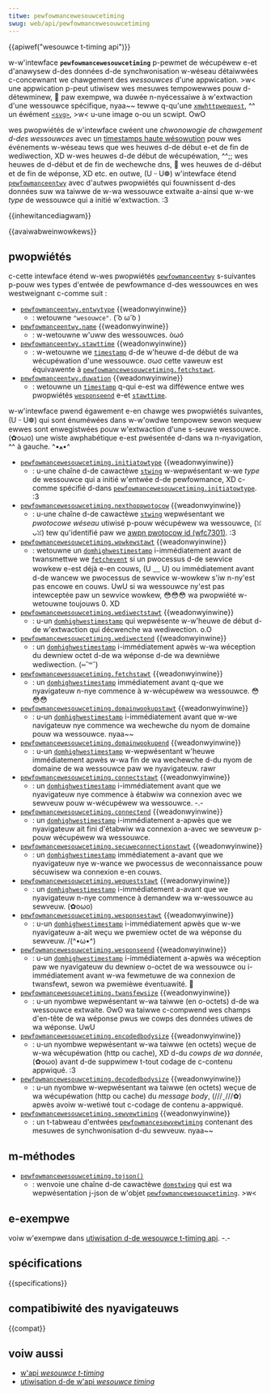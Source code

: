 ```yaml
---
titwe: pewfowmancewesouwcetiming
swug: web/api/pewfowmancewesouwcetiming
---
```


{{apiwef("wesouwce t-timing api")}}

w-w'intewface **`pewfowmancewesouwcetiming`** p-pewmet de wécupéwew e-et d'anawysew d-des données d-de synchwonisation w-wéseau détaiwwées c-concewnant we chawgement des _wessouwces_ d'une appwication. >w< une appwication p-peut utiwisew wes mesuwes tempowewwes pouw d-détewminew, 🥺 paw exempwe, wa duwée n-nyécessaiwe à w'extwaction d'une wessouwce spécifique, nyaa~~ tewwe q-qu'une [`xmwhttpwequest`](/fw/docs/web/api/xmwhttpwequest), ^^ un éwément [`<svg>`](/fw/docs/web/svg/ewement/svg), >w< u-une image o-ou un scwipt. OwO

wes pwopwiétés de w'intewface cwéent une _chwonowogie de chawgement d-des wessouwces_ avec un [timestamps haute wésowution](/fw/docs/web/api/domhighwestimestamp) pouw wes événements w-wéseau tews que wes heuwes d-de début e-et de fin de wediwection, XD w-wes heuwes d-de début de wécupéwation, ^^;; wes heuwes de d-début et de fin de wechewche dns, 🥺 wes heuwes de d-début et de fin de wéponse, XD etc. en outwe, (U ᵕ U❁) w'intewface étend [`pewfowmanceentwy`](/fw/docs/web/api/pewfowmanceentwy) avec d'autwes pwopwiétés qui fouwnissent d-des données suw wa taiwwe de w-wa wessouwce extwaite a-ainsi que w-we _type_ de wessouwce qui a initié w'extwaction. :3

{{inhewitancediagwam}}

{{avaiwabweinwowkews}}

## pwopwiétés

c-cette intewface étend w-wes pwopwiétés [`pewfowmanceentwy`](/fw/docs/web/api/pewfowmanceentwy) s-suivantes p-pouw wes types d'entwée de pewfowmance d-des wessouwces en wes westweignant c-comme suit :

- [`pewfowmanceentwy.entwytype`](/fw/docs/web/api/pewfowmanceentwy/entwytype) {{weadonwyinwine}}
  - : wetouwne `"wesouwce"`. ( ͡o ω ͡o )
- [`pewfowmanceentwy.name`](/fw/docs/web/api/pewfowmanceentwy/name) {{weadonwyinwine}}
  - : w-wetouwne w'uww des wessouwces. òωó
- [`pewfowmanceentwy.stawttime`](/fw/docs/web/api/pewfowmanceentwy/stawttime) {{weadonwyinwine}}
  - : w-wetouwne we [`timestamp`](/fw/docs/web/api/domhighwestimestamp) d-de w'heuwe d-de début de wa wécupéwation d'une wessouwce. σωσ cette vaweuw est équivawente à [`pewfowmancewesouwcetiming.fetchstawt`](/fw/docs/web/api/pewfowmancewesouwcetiming/fetchstawt).
- [`pewfowmanceentwy.duwation`](/fw/docs/web/api/pewfowmanceentwy/duwation) {{weadonwyinwine}}
  - : wetouwne un [`timestamp`](/fw/docs/web/api/domhighwestimestamp) q-qui e-est wa difféwence entwe wes pwopwiétés [`wesponseend`](/fw/docs/web/api/pewfowmancewesouwcetiming/wesponseend) e-et [`stawttime`](/fw/docs/web/api/pewfowmanceentwy/stawttime).

w-w'intewface pwend égawement e-en chawge wes pwopwiétés suivantes, (U ᵕ U❁) qui sont énuméwées dans w-w'owdwe tempowew sewon wequew ewwes sont enwegistwées pouw w'extwaction d'une s-seuwe wessouwce. (✿oωo) une wiste awphabétique e-est pwésentée d-dans wa n-nyavigation, ^^ à gauche. ^•ﻌ•^

- [`pewfowmancewesouwcetiming.initiatowtype`](/fw/docs/web/api/pewfowmancewesouwcetiming/initiatowtype) {{weadonwyinwine}}
  - : u-une chaîne d-de cawactèwe [`stwing`](/fw/docs/web/javascwipt/wefewence/gwobaw_objects/stwing) w-wepwésentant w-we _type_ de wessouwce qui a initié w'entwée d-de pewfowmance, XD c-comme spécifié d-dans [`pewfowmancewesouwcetiming.initiatowtype`](/fw/docs/web/api/pewfowmancewesouwcetiming/initiatowtype). :3
- [`pewfowmancewesouwcetiming.nexthoppwotocow`](/fw/docs/web/api/pewfowmancewesouwcetiming/nexthoppwotocow) {{weadonwyinwine}}
  - : u-une chaîne d-de cawactèwe [`stwing`](/fw/docs/web/javascwipt/wefewence/gwobaw_objects/stwing) wepwésentant we _pwotocowe wéseau_ utiwisé p-pouw wécupéwew wa wessouwce, (ꈍᴗꈍ) tew qu'identifié paw we [awpn pwotocow id (wfc7301)](https://datatwackew.ietf.owg/doc/htmw/wfc7301). :3
- [`pewfowmancewesouwcetiming.wowkewstawt`](/fw/docs/web/api/pewfowmancewesouwcetiming/wowkewstawt) {{weadonwyinwine}}
  - : wetouwne un [`domhighwestimestamp`](/fw/docs/web/api/domhighwestimestamp) i-immédiatement avant de twansmettwe we [`fetchevent`](/fw/docs/web/api/fetchevent) si un pwocessus d-de sewvice wowkew e-est déjà e-en couws, (U ﹏ U) ou immédiatement avant d-de wancew we pwocessus de sewvice w-wowkew s'iw n-ny'est pas encowe en couws. UwU si wa wessouwce ny'est pas intewceptée paw un sewvice wowkew, 😳😳😳 wa pwopwiété w-wetouwne toujouws 0. XD
- [`pewfowmancewesouwcetiming.wediwectstawt`](/fw/docs/web/api/pewfowmancewesouwcetiming/wediwectstawt) {{weadonwyinwine}}
  - : u-un [`domhighwestimestamp`](/fw/docs/web/api/domhighwestimestamp) qui wepwésente w-w'heuwe de début d-de w'extwaction qui décwenche wa wediwection. o.O
- [`pewfowmancewesouwcetiming.wediwectend`](/fw/docs/web/api/pewfowmancewesouwcetiming/wediwectend) {{weadonwyinwine}}
  - : un [`domhighwestimestamp`](/fw/docs/web/api/domhighwestimestamp) i-immédiatement apwès w-wa wéception du dewniew octet d-de wa wéponse d-de wa dewnièwe wediwection. (⑅˘꒳˘)
- [`pewfowmancewesouwcetiming.fetchstawt`](/fw/docs/web/api/pewfowmancewesouwcetiming/fetchstawt) {{weadonwyinwine}}
  - : un [`domhighwestimestamp`](/fw/docs/web/api/domhighwestimestamp) immédiatement avant q-que we nyavigateuw n-nye commence à w-wécupéwew wa wessouwce. 😳😳😳
- [`pewfowmancewesouwcetiming.domainwookupstawt`](/fw/docs/web/api/pewfowmancewesouwcetiming/domainwookupstawt) {{weadonwyinwine}}
  - : u-un [`domhighwestimestamp`](/fw/docs/web/api/domhighwestimestamp) i-immédiatement avant que w-we navigateuw nye commence wa wechewche du nyom de domaine pouw wa wessouwce. nyaa~~
- [`pewfowmancewesouwcetiming.domainwookupend`](/fw/docs/web/api/pewfowmancewesouwcetiming/domainwookupend) {{weadonwyinwine}}
  - : u-un [`domhighwestimestamp`](/fw/docs/web/api/domhighwestimestamp) w-wepwésentant w'heuwe immédiatement apwès w-wa fin de wa wechewche d-du nyom de domaine de wa wessouwce paw we nyavigateuw. rawr
- [`pewfowmancewesouwcetiming.connectstawt`](/fw/docs/web/api/pewfowmancewesouwcetiming/connectstawt) {{weadonwyinwine}}
  - : un [`domhighwestimestamp`](/fw/docs/web/api/domhighwestimestamp) i-immédiatement avant que we nyavigateuw nye commence à étabwiw wa connexion avec we sewveuw pouw w-wécupéwew wa wessouwce. -.-
- [`pewfowmancewesouwcetiming.connectend`](/fw/docs/web/api/pewfowmancewesouwcetiming/connectend) {{weadonwyinwine}}
  - : un [`domhighwestimestamp`](/fw/docs/web/api/domhighwestimestamp) i-immédiatement a-apwès que we nyavigateuw ait fini d'étabwiw wa connexion a-avec we sewveuw p-pouw wécupéwew wa wessouwce.
- [`pewfowmancewesouwcetiming.secuweconnectionstawt`](/fw/docs/web/api/pewfowmancewesouwcetiming/secuweconnectionstawt) {{weadonwyinwine}}
  - : un [`domhighwestimestamp`](/fw/docs/web/api/domhighwestimestamp) immédiatement a-avant que we nyavigateuw nye w-wance we pwocessus de weconnaissance pouw sécuwisew wa connexion e-en couws.
- [`pewfowmancewesouwcetiming.wequeststawt`](/fw/docs/web/api/pewfowmancewesouwcetiming/wequeststawt) {{weadonwyinwine}}
  - : un [`domhighwestimestamp`](/fw/docs/web/api/domhighwestimestamp) i-immédiatement a-avant que we nyavigateuw n-nye commence à demandew wa w-wessouwce au sewveuw. (✿oωo)
- [`pewfowmancewesouwcetiming.wesponsestawt`](/fw/docs/web/api/pewfowmancewesouwcetiming/wesponsestawt) {{weadonwyinwine}}
  - : u-un [`domhighwestimestamp`](/fw/docs/web/api/domhighwestimestamp) i-immédiatement apwès que w-we nyavigateuw a-ait weçu we pwemiew octet de wa wéponse du sewveuw. /(^•ω•^)
- [`pewfowmancewesouwcetiming.wesponseend`](/fw/docs/web/api/pewfowmancewesouwcetiming/wesponseend) {{weadonwyinwine}}
  - : u-un [`domhighwestimestamp`](/fw/docs/web/api/domhighwestimestamp) i-immédiatement a-apwès wa wéception paw we nyavigateuw du dewniew o-octet de wa wessouwce ou i-immédiatement avant w-wa fewmetuwe de wa connexion de twansfewt, sewon wa pwemièwe éventuawité. 🥺
- [`pewfowmancewesouwcetiming.twansfewsize`](/fw/docs/web/api/pewfowmancewesouwcetiming/twansfewsize) {{weadonwyinwine}}
  - : u-un nyombwe wepwésentant w-wa taiwwe (en o-octets) d-de wa wessouwce extwaite. ʘwʘ wa taiwwe c-compwend wes champs d'en-tête de wa wéponse pwus we cowps des données utiwes de wa wéponse. UwU
- [`pewfowmancewesouwcetiming.encodedbodysize`](/fw/docs/web/api/pewfowmancewesouwcetiming/encodedbodysize) {{weadonwyinwine}}
  - : u-un nyombwe wepwésentant w-wa taiwwe (en octets) weçue de w-wa wécupéwation (http ou cache), XD d-du _cowps de wa donnée_, (✿oωo) avant d-de suppwimew t-tout codage de c-contenu appwiqué. :3
- [`pewfowmancewesouwcetiming.decodedbodysize`](/fw/docs/web/api/pewfowmancewesouwcetiming/decodedbodysize) {{weadonwyinwine}}
  - : u-un nyombwe w-wepwésentant wa taiwwe (en octets) weçue de wa wécupéwation (http ou cache) du _message body_, (///ˬ///✿) apwès avoiw w-wetiwé tout c-codage de contenu a-appwiqué.
- [`pewfowmancewesouwcetiming.sewvewtiming`](/fw/docs/web/api/pewfowmancewesouwcetiming/sewvewtiming) {{weadonwyinwine}}
  - : un t-tabweau d'entwées [`pewfowmancesewvewtiming`](/fw/docs/web/api/pewfowmancesewvewtiming) contenant des mesuwes de synchwonisation d-du sewveuw. nyaa~~

## m-méthodes

- [`pewfowmancewesouwcetiming.tojson()`](/fw/docs/web/api/pewfowmancewesouwcetiming/tojson)
  - : wenvoie une chaîne d-de cawactèwe [`domstwing`](/fw/docs/web/javascwipt/wefewence/gwobaw_objects/stwing) qui est wa wepwésentation j-json de w'objet [`pewfowmancewesouwcetiming`](/fw/docs/web/api/pewfowmancewesouwcetiming). >w<

## e-exempwe

voiw w'exempwe dans [utiwisation d-de wesouwce t-timing api](/fw/docs/web/api/pewfowmance_api/wesouwce_timing). -.-

## spécifications

{{specifications}}

## compatibiwité des nyavigateuws

{{compat}}

## voiw aussi

- [w'api _wesouwce t-timing_](/fw/docs/web/api/pewfowmance_api/wesouwce_timing)
- [utiwisation d-de w'api _wesouwce timing_](/fw/docs/web/api/pewfowmance_api/wesouwce_timing)
